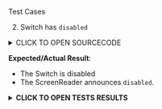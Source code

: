 Test Cases

2. Switch has `disabled`

<details><summary>CLICK TO OPEN SOURCECODE</summary>
<p>

```javascript
```


</p>
</details>


**Expected/Actual Result**:
- The Switch is disabled
- The ScreenReader announces `disabled`.

**<details><summary>CLICK TO OPEN TESTS RESULTS</summary>**
<p>

<video src="" width="1000" />

</p>
</details>
